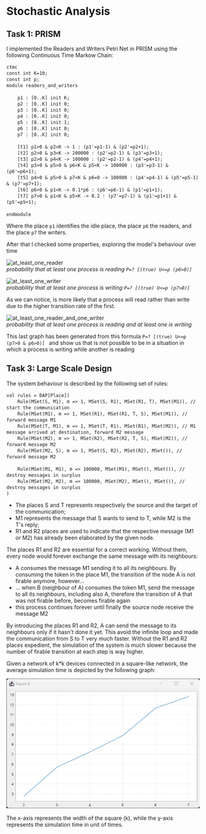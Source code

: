 # Stochastic Analysis

## Task 1: PRISM

I implemented the Readers and Writers Petri Net in PRISM using the following Continuous Time Markow Chain:

```
ctmc
const int K=10;
const int p;
module readers_and_writers

    p1 : [0..K] init K;
    p2 : [0..K] init 0;
    p3 : [0..K] init 0;
    p4 : [0..K] init 0;
    p5 : [0..K] init 1;
    p6 : [0..K] init 0;
    p7 : [0..K] init 0;

    [t1] p1>0 & p2<K -> 1 : (p1'=p1-1) & (p2'=p2+1);
    [t2] p2>0 & p3<K -> 200000 : (p2'=p2-1) & (p3'=p3+1);
    [t3] p2>0 & p4<K -> 100000 : (p2'=p2-1) & (p4'=p4+1);
    [t4] p3>0 & p5>0 & p6<K & p5<K -> 100000 : (p3'=p3-1) & (p6'=p6+1);
    [t5] p4>0 & p5>0 & p7<K & p6=0 -> 100000 : (p4'=p4-1) & (p5'=p5-1) & (p7'=p7+1);
    [t6] p6>0 & p1<K -> 0.1*p6 : (p6'=p6-1) & (p1'=p1+1);
    [t7] p7>0 & p1<K & p5<K -> 0.2 : (p7'=p7-1) & (p1'=p1+1) & (p5'=p5+1);

endmodule
```

Where the place `p1` identifies the idle place, the place `p6` the readers, and the place `p7` the writers.

After that I checked some properties, exploring the model's behaviour over time

![at_least_one_reader](https://github.com/NicoloMalucelli/asmd_08-Stochastic_Analysis/assets/73821474/8fc6eafe-bd49-4291-88f7-b38b0f9e0c9e) \
*probability that at least one process is reading `P=? [(true) U<=p (p6>0)] `*

![at_least_one_writer](https://github.com/NicoloMalucelli/asmd_08-Stochastic_Analysis/assets/73821474/9581e49d-ed44-4e38-b7d8-14430e34aaed) \
*probability that at least one process is writing `P=? [(true) U<=p (p7>0)] `*

As we can notice, is more likely that a process will read rather than write due to the higher transition rate of the first.


![at_least_one_reader_and_one_writer](https://github.com/NicoloMalucelli/asmd_08-Stochastic_Analysis/assets/73821474/ec9971aa-1330-462b-9d20-f28cc416cde1) \
*probability that at least one process is reading and at least one is writing*

This last graph has been generated from this formula `P=? [(true) U<=p (p7>0 & p6>0)] ` and show us that is not possible to be in a situation in which a process is writing while another is reading 

## Task 3: Large Scale Design

The system behaviour is described by the following set of rules:

```
val rules = DAP[Place](
    Rule(MSet(S, M1), m => 1, MSet(S, R1), MSet(R1, T), MSet(M1)), // start the communication
    Rule(MSet(M1), m => 1, MSet(R1), MSet(R1, T, S), MSet(M1)), // forward message M1
    Rule(MSet(T, M1), m => 1, MSet(T, R1), MSet(R1), MSet(M2)), // M1 message arrived at destination, forward M2 message
    Rule(MSet(M2), m => 1, MSet(R2), MSet(R2, T, S), MSet(M2)), // forward message M2
    Rule(MSet(M2, S), m => 1, MSet(S, R2), MSet(R2), MSet()), // forward message M2
    
    Rule(MSet(M1, M1), m => 100000, MSet(M1), MSet(), MSet()), // destroy messages in surplus
    Rule(MSet(M2, M2), m => 100000, MSet(M2), MSet(), MSet()), // destroy messages in surplus
)
```

- The places S and T represents respectively the source and the target of the communication; 
- M1 represents the message that S wants to send to T, while M2 is the T's reply;
- R1 and R2 places are used to indicate that the respective message (M1 or M2) has already been elaborated by the 
given node.

The places R1 and R2 are essential for a correct working. Without them, every node would forever exchange the same message
with its neighbours:
- A consumes the message M1 sending it to all its neighbours. By consuming the token in the place M1, the transition of
the node A is not firable anymore, however...
- ... when B (neighbour of A) consumes the token M1, send the message to all its neighbours, including also A, therefore the 
transition of A that was not firable before, becomes firable again
- this process continues forever until finally the source node receive the message M2

By introducing the places R1 and R2, A can send the message to its neighbours only if it hasn't done it yet. This avoid
the infinite loop and made the communication from S to T very much faster. Without the R1 and R2 places expedient, 
the simulation of the system is much slower because the number of firable transition at each step is way higher.

Given a network of k*k devices connected in a square-like network, the average simulation time is depicted 
by the following graph:  

![img.png](doc/LSDgraph.png)

The x-axis represents the width of the square (k), while the y-axis represents the simulation time in unit of times.
